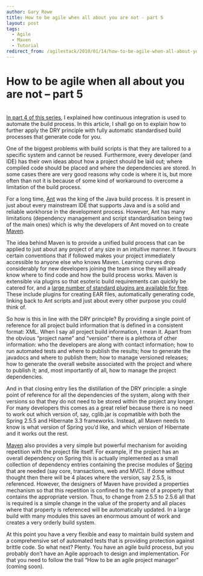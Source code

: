 ```yaml
---
author: Gary Rowe
title: How to be agile when all about you are not - part 5
layout: post
tags:
  - Agile
  - Maven
  - Tutorial
redirect_from: /agilestack/2010/01/14/how-to-be-agile-when-all-about-you-are-not-part-5/
---
```


# How to be agile when all about you are not – part 5

[  
In part 4 of this series][2], I explained how continuous integration is used to automate the build process. In this article, I shall go on to explain how to further apply the DRY principle with fully automatic standardised build processes that generate code for you.

One of the biggest problems with build scripts is that they are tailored to a specific system and cannot be reused. Furthermore, every developer (and IDE) has their own ideas about how a project should be laid out; where compiled code should be placed and where the dependencies are stored. In some cases there are very good reasons why code is where it is, but more often than not it is because of some kind of workaround to overcome a limitation of the build process.

For a long time, [Ant][3] was the king of the Java build process. It is present in just about every mainstream IDE that supports Java and is a solid and reliable workhorse in the development process. However, Ant has many limitations (dependency management and script standardisation being two of the main ones) which is why the developers of Ant moved on to create [Maven][4].

The idea behind Maven is to provide a unified build process that can be applied to just about any project of any size in an intuitive manner. It favours certain conventions that if followed makes your project immediately accessible to anyone else who knows Maven. Learning curves drop considerably for new developers joining the team since they will already know where to find code and how the build process works. Maven is extensible via plugins so that esoteric build requirements can quickly be catered for, and a [large number of standard plugins are available for free][5]. These include plugins for creating EAR files, automatically generating code, linking back to Ant scripts and just about every other purpose you could think of.

So how is this in line with the DRY principle? By providing a single point of reference for all project build information that is defined in a consistent format: XML. When I say all project build information, I mean it. Apart from the obvious “project name” and “version” there is a plethora of other information: who the developers are along with contact information; how to run automated tests and where to publish the results; how to generate the javadocs and where to publish them; how to manage versioned releases; how to generate the overall website associated with the project and where to publish it; and, most importantly of all, how to manage the project dependencies.

And in that closing entry lies the distillation of the DRY principle: a single point of reference for all the dependencies of the system, along with their versions so that they do not need to be stored within the project any longer. For many developers this comes as a great relief because there is no need to work out which version of, say, cglib.jar is copmatible with both the Spring 2.5.5 and Hibernate 3.3 frameworks. Instead, all Maven needs to know is what version of Spring you’d like, and which version of Hibernate and it works out the rest.

[Maven][4] also provides a very simple but powerful mechanism for avoiding repetition with the project file itself. For example, if the project has an overall dependency on Spring this is actually implemented as a small collection of dependency entries containing the precise modules of [Spring][6] that are needed (say core, transactions, web and MVC). If done without thought then there will be 4 places where the version, say 2.5.5, is referenced. However, the designers of Maven have provided a properties mechanism so that this repetition is confined to the name of a property that contains the appropriate version. Thus, to change from 2.5.5 to 2.5.6 all that is required is a simple change in the value of the property and all places where that property is referenced will be automatically updated. In a large build with many modules this saves an enormous amount of work and creates a very orderly build system.

At this point you have a very flexible and easy to maintain build system and a comprehensive set of automated tests that is providing protection against brittle code. So what next? Plenty. You have an agile build process, but you probably don’t have an Agile approach to design and implementation. For that you need to follow the trail “How to be an agile project manager” (coming soon).

 [1]: https://twitter.com/share
 [2]: http://gary-rowe.com/agilestack/2010/01/09/how-to-be-agile-when-all-about-you-are-not-part-4/
 [3]: http://ant.apache.org/
 [4]: http://maven.apache.org/
 [5]: http://maven.apache.org/plugins/
 [6]: http://www.springsource.org/about